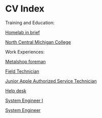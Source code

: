 # CV Index

Training and Education:

[Homelab in brief](./training_and_education/homelab.html)

[North Central Michigan College](./training_and_education/ncmc.html)

Work Experiences:

[Metalshop foreman](./work_experiences/2014-jmi-foreman.html)

[Field Technician](./work_experiences/2016-01-charem_isd-field_tech.html)

[Junior Apple Authorized Service Technician](./work_experiences/2016-08-macpros-desktop_tech.html)

[Help desk](./work_experiences/2018-ncmc-help_desk.html)

[System Engineer I](./work_experiences/2019-01-charem_isd-systems_engineer_i.html)

[System Engineer](./work_experiences/2019-09-harbor_springs-systems_engineer.html)
